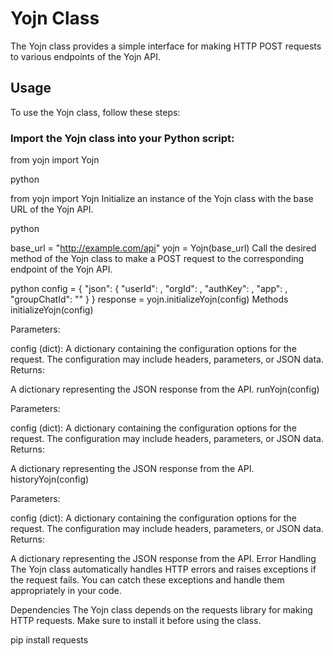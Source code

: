 # Yojn Class

The Yojn class provides a simple interface for making HTTP POST requests to various endpoints of the Yojn API.

## Usage

To use the Yojn class, follow these steps:

### Import the Yojn class into your Python script:

from yojn import Yojn


python

from yojn import Yojn
Initialize an instance of the Yojn class with the base URL of the Yojn API.

python

base_url = "http://example.com/api"
yojn = Yojn(base_url)
Call the desired method of the Yojn class to make a POST request to the corresponding endpoint of the Yojn API.

python
config = {
    "json": {
        "userId": ,
        "orgId": ,
        "authKey": ,
        "app": ,
        "groupChatId": ""
    }
}
response = yojn.initializeYojn(config)
Methods
initializeYojn(config)

Parameters:

config (dict): A dictionary containing the configuration options for the request. The configuration may include headers, parameters, or JSON data.
Returns:

A dictionary representing the JSON response from the API.
runYojn(config)


Parameters:

config (dict): A dictionary containing the configuration options for the request. The configuration may include headers, parameters, or JSON data.
Returns:

A dictionary representing the JSON response from the API.
historyYojn(config)

Parameters:

config (dict): A dictionary containing the configuration options for the request. The configuration may include headers, parameters, or JSON data.
Returns:

A dictionary representing the JSON response from the API.
Error Handling
The Yojn class automatically handles HTTP errors and raises exceptions if the request fails. You can catch these exceptions and handle them appropriately in your code.

Dependencies
The Yojn class depends on the requests library for making HTTP requests. Make sure to install it before using the class.

pip install requests
